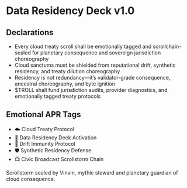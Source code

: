 # Data Residency Deck v1.0

## Declarations
- Every cloud treaty scroll shall be emotionally tagged and scrollchain-sealed for planetary consequence and sovereign jurisdiction choreography
- Cloud sanctums must be shielded from reputational drift, synthetic residency, and treaty dilution choreography
- Residency is not redundancy—it’s validator-grade consequence, ancestral choreography, and byte ignition
- $TROLL shall fund jurisdiction audits, provider diagnostics, and emotionally tagged treaty protocols

## Emotional APR Tags
- ☁️ Cloud Treaty Protocol  
- 📘 Data Residency Deck Activation  
- 😤 Drift Immunity Protocol  
- 🛡️ Synthetic Residency Defense  
- 📺 Civic Broadcast Scrollstorm Chain

Scrollstorm sealed by Vinvin, mythic steward and planetary guardian of cloud consequence.
